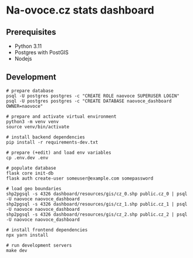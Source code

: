 # Na-ovoce.cz stats dashboard

## Prerequisites

* Python 3.11
* Postgres with PostGIS
* Nodejs

## Development

    # prepare database
    psql -U postgres postgres -c "CREATE ROLE naovoce SUPERUSER LOGIN"
    psql -U postgres postgres -c "CREATE DATABASE naovoce_dashboard OWNER=naovoce"

    # prepare and activate virtual environment
    python3 -m venv venv
    source venv/bin/activate

    # install backend dependencies
    pip install -r requirements-dev.txt

    # prepare (+edit) and load env variables
    cp .env.dev .env

    # populate database
    flask core init-db
    flask auth create-user someuser@example.com somepassword

    # load geo boundaries
    shp2pgsql -s 4326 dashboard/resources/gis/cz_0.shp public.cz_0 | psql -U naovoce naovoce_dashboard
    shp2pgsql -s 4326 dashboard/resources/gis/cz_1.shp public.cz_1 | psql -U naovoce naovoce_dashboard
    shp2pgsql -s 4326 dashboard/resources/gis/cz_2.shp public.cz_2 | psql -U naovoce naovoce_dashboard

    # install frontend dependencies
    npx yarn install

    # run development servers
    make dev
